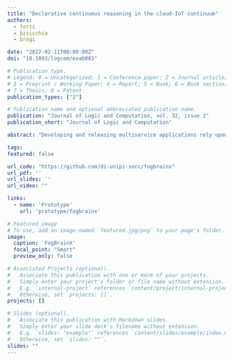```yaml
---
title: "Declarative continuous reasoning in the cloud-IoT continuum"
authors:
  - forti
  - bisicchia
  - brogi

date: "2022-02-11T00:00:00Z"
doi: "10.1093/logcom/exab083"

# Publication type.
# Legend: 0 = Uncategorized; 1 = Conference paper; 2 = Journal article;
# 3 = Preprint / Working Paper; 4 = Report; 5 = Book; 6 = Book section;
# 7 = Thesis; 8 = Patent
publication_types: ["2"]

# Publication name and optional abbreviated publication name.
publication: "Journal of Logic and Computation, vol. 32, issue 2"
publication_short: "Journal of Logic and Computation"

abstract: "Developing and releasing multiservice applications rely upon a pipeline of automation tools known as Continuous Integration/Continuous Deployment. Among those tools, continuous reasoning is exploited by large companies to perform incremental static analyses on their code commits as soon as they are integrated into a shared codebase. In this article, we extend continuous reasoning towards the continuous QoS- and context-aware management of multiservice applications in Cloud-IoT scenarios. We propose a novel continuous reasoning methodology that supports runtime decision on service placement by reacting both to changes in the infrastructure and in the application requirements, and capable of suggesting migrations only for services affected by such changes. The methodology is prototyped in Prolog and assessed through simulations over a realistic use case and over a lifelike motivating scenario at increasing infrastructure sizes. Experimental results show that our approach brings considerable speed-up in comparison with an exhaustive search employing non-incremental reasoning."

tags:
featured: false

url_code: "https://github.com/di-unipi-socc/fogbrainx"
url_pdf: ''
url_slides: ''
url_video: ""

links:
  - name: 'Prototype'
    url: 'prototype/fogbrainx'

# Featured image
# To use, add an image named `featured.jpg/png` to your page's folder. 
image:
  caption: 'FogBrainX'
  focal_point: "Smart"
  preview_only: false

# Associated Projects (optional).
#   Associate this publication with one or more of your projects.
#   Simply enter your project's folder or file name without extension.
#   E.g. `internal-project` references `content/project/internal-project/index.md`.
#   Otherwise, set `projects: []`.
projects: []

# Slides (optional).
#   Associate this publication with Markdown slides.
#   Simply enter your slide deck's filename without extension.
#   E.g. `slides: "example"` references `content/slides/example/index.md`.
#   Otherwise, set `slides: ""`.
slides: ""
---
```

